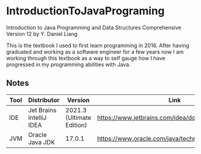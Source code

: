# IntroductionToJavaPrograming
Introduction to Java Programming and Data Structures Comprehensive Version 12 by Y. Daniel Liang

This is the textbook I used to first learn programming in 2016. After having graduated and working as a software engineer for a few years now I am working through this textbook as a way to self gauge how I have progressed in my programming abilities with Java.

## Notes
| Tool | Distributor              | Version                   | Link                                                |
|------|--------------------------|---------------------------|-----------------------------------------------------|
| IDE  | Jet Brains IntelliJ IDEA | 2021.3 (Ultimate Edition) | https://www.jetbrains.com/idea/download/            |
| JVM  | Oracle Java JDK          | 17.0.1                    | https://www.oracle.com/java/technologies/downloads/ |
